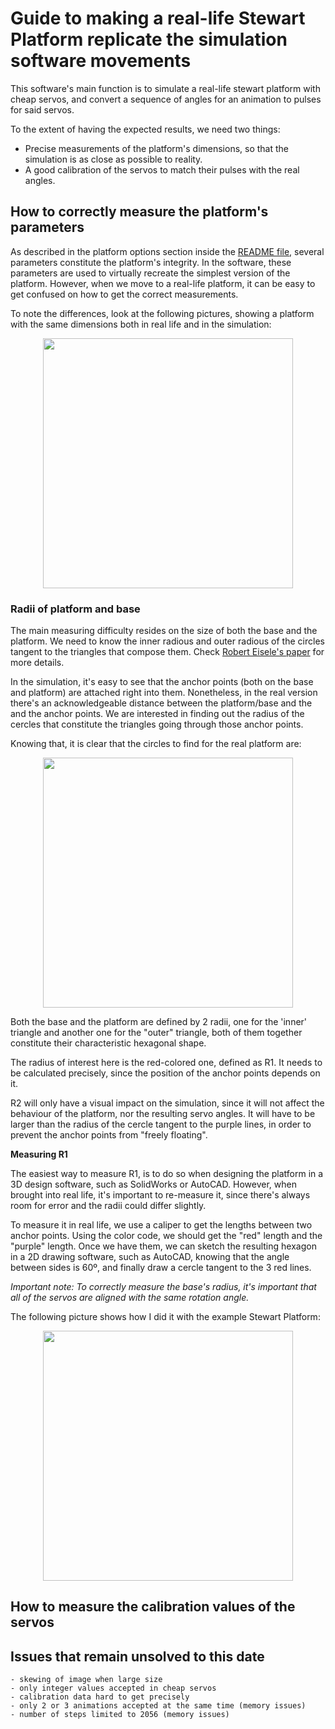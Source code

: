 # Guide to making a real-life Stewart Platform replicate the simulation software movements

This software's main function is to simulate a real-life stewart platform with cheap servos, and convert a sequence of angles for an animation to pulses for said servos. 

To the extent of having the expected results, we need two things:
- Precise measurements of the platform's dimensions, so that the simulation is as close as possible to reality.
- A good calibration of the servos to match their pulses with the real angles.

## How to correctly measure the platform's parameters
As described in the platform options section inside the [README file](/README.md), several parameters constitute the platform's integrity. In the software, these parameters are used to virtually recreate the simplest version of the platform. However, when we move to a real-life platform, it can be easy to get confused on how to get the correct measurements.

To note the differences, look at the following pictures, showing a platform with the same dimensions both in real life and in the simulation:

<p align="center">
  <img src="https://github.com/albertcroig/Stewart.js/blob/development/res/platform-comparison.jpg?raw=true" width="400">
</p>

### Radii of platform and base

The main measuring difficulty resides on the size of both the base and the platform. We need to know the inner radious and outer radious of the circles tangent to the triangles that compose them. Check [Robert Eisele's paper](https://raw.org/research/inverse-kinematics-of-a-stewart-platform/) for more details.

In the simulation, it's easy to see that the anchor points (both on the base and platform) are attached right into them. Nonetheless, in the real version there's an acknowledgeable distance between the platform/base and the and the anchor points. We are interested in finding out the radius of the cercles that constitute the triangles going through those anchor points. 

Knowing that, it is clear that the circles to find for the real platform are:

<p align="center">
  <img src="https://github.com/albertcroig/Stewart.js/blob/development/res/radii.jpg?raw=true" width="400">
</p>

Both the base and the platform are defined by 2 radii, one for the 'inner' triangle and another one for the "outer" triangle, both of them together constitute their characteristic hexagonal shape.

The radius of interest here is the red-colored one, defined as R1. It needs to be calculated precisely, since the position of the anchor points depends on it. 

R2 will only have a visual impact on the simulation, since it will not affect the behaviour of the platform, nor the resulting servo angles. It will have to be larger than the radius of the cercle tangent to the purple lines, in order to prevent the anchor points from "freely floating".

**Measuring R1**

The easiest way to measure R1, is to do so when designing the platform in a 3D design software, such as SolidWorks or AutoCAD. However, when brought into real life, it's important to re-measure it, since there's always room for error and the radii could differ slightly.

To measure it in real life, we use a caliper to get the lengths between two anchor points. Using the color code, we should get the "red" length and the "purple" length. Once we have them, we can sketch the resulting hexagon in a 2D drawing software, such as AutoCAD, knowing that the angle between sides is 60º, and finally draw a cercle tangent to the 3 red lines.

*Important note: To correctly measure the base's radius, it's important that all of the servos are aligned with the same rotation angle.*

The following picture shows how I did it with the example Stewart Platform:

<p align="center">
  <img src="https://github.com/albertcroig/Stewart.js/blob/development/res/radii-autocad.png?raw=true" width="400">
</p>



## How to measure the calibration values of the servos

## Issues that remain unsolved to this date

    - skewing of image when large size
    - only integer values accepted in cheap servos
    - calibration data hard to get precisely
    - only 2 or 3 animations accepted at the same time (memory issues)
    - number of steps limited to 2056 (memory issues)